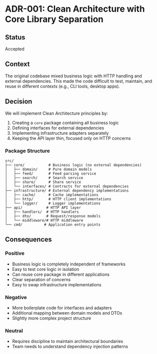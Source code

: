 # ADR-001: Clean Architecture with Core Library Separation

## Status
Accepted

## Context
The original codebase mixed business logic with HTTP handling and external dependencies. This made the code difficult to test, maintain, and reuse in different contexts (e.g., CLI tools, desktop apps).

## Decision
We will implement Clean Architecture principles by:
1. Creating a `core` package containing all business logic
2. Defining interfaces for external dependencies
3. Implementing infrastructure adapters separately
4. Keeping the API layer thin, focused only on HTTP concerns

### Package Structure
```
src/
├── core/           # Business logic (no external dependencies)
│   ├── domain/     # Pure domain models
│   ├── feed/       # Feed parsing service
│   ├── search/     # Search service
│   ├── share/      # Share service
│   └── interfaces/ # Contracts for external dependencies
├── infrastructure/ # External dependency implementations
│   ├── cache/      # Cache implementations
│   ├── http/       # HTTP client implementations
│   └── logger/     # Logger implementations
├── api/           # HTTP API layer
│   ├── handlers/  # HTTP handlers
│   ├── dto/       # Request/response models
│   └── middleware/# HTTP middleware
└── cmd/          # Application entry points
```

## Consequences

### Positive
- Business logic is completely independent of frameworks
- Easy to test core logic in isolation
- Can reuse core package in different applications
- Clear separation of concerns
- Easy to swap infrastructure implementations

### Negative
- More boilerplate code for interfaces and adapters
- Additional mapping between domain models and DTOs
- Slightly more complex project structure

### Neutral
- Requires discipline to maintain architectural boundaries
- Team needs to understand dependency injection patterns
